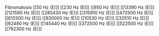Fibromatosis
[[50 Hz (E)]]
[[230 Hz (E)]]
[[950 Hz (E)]]
[[13390 Hz (E)]]
[[121590 Hz (E)]]
[[285430 Hz (E)]]
[[315910 Hz (E)]]
[[472500 Hz (E)]]
[[612500 Hz (E)]]
[[930000 Hz (E)]]
[[10530 Hz (E)]]
[[32510 Hz (E)]]
[[62480 Hz (E)]]
[[145440 Hz (E)]]
[[372500 Hz (E)]]
[[522500 Hz (E)]]
[[792300 Hz (E)]]